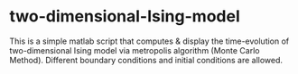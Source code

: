 # two-dimensional-Ising-model
This is a simple matlab script that computes & display the time-evolution of two-dimensional Ising model via metropolis algorithm (Monte Carlo Method). Different boundary conditions and initial conditions are allowed.

